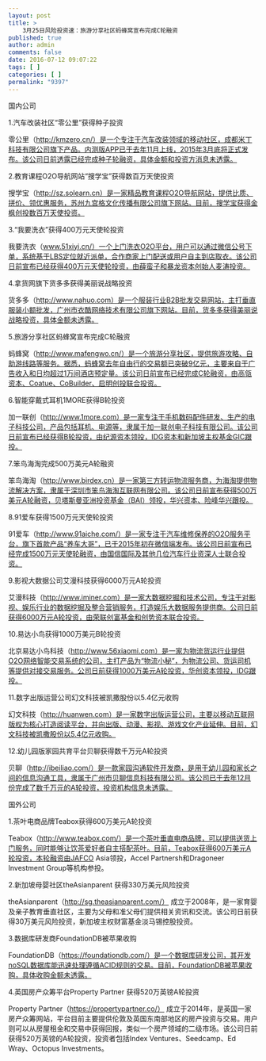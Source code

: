 ```yaml
---
layout: post
title: >
    3月25日风险投资速：旅游分享社区蚂蜂窝宣布完成C轮融资
published: true
author: admin
comments: false
date: 2016-07-12 09:07:22
tags: [ ]
categories: [ ]
permalink: "9397"
---
```



国内公司

1.汽车改装社区“零公里”获得种子投资

零公里（http://kmzero.cn/）是一个专注于汽车改装领域的移动社区，成都米丁科技有限公司旗下产品。内测版APP已于去年11月上线，2015年3月底将正式发布。该公司日前透露已经完成种子轮融资，具体金额和投资方消息未透露。

2.教育课程O2O导航网站“搜学宝”获得数百万天使投资

搜学宝（http://sz.solearn.cn）是一家精品教育课程O2O导航网站，提供比质、拼价、领优惠服务，苏州九宫格文化传播有限公司旗下网站。目前，搜学宝获得金枫创投数百万天使投资。

3.“我要洗衣”获得400万元天使轮投资

我要洗衣（www.51xiyi.cn/）一个上门洗衣O2O平台，用户可以通过微信公号下单，系统基于LBS定位就近派单，合作商家上门配送或用户自主到店取衣。该公司日前宣布已经获得400万元天使轮投资，由薛蛮子和暴龙资本创始人麦涛投资。

4.拿货网旗下货多多获得美丽说战略投资

货多多（http://www.nahuo.com）是一个服装行业B2B批发交易网站，主打垂直服装小额批发，广州市衣酷网络技术有限公司旗下网站。目前，货多多获得美丽说战略投资，具体金额未透露。

5.旅游分享社区蚂蜂窝宣布完成C轮融资

蚂蜂窝（http://www.mafengwo.cn/）是一个旅游分享社区，提供旅游攻略、自助游线路等服务。据悉，蚂蜂窝去年自由行的交易额已突破9亿元，主要来自于广告收入和日均超过1万间酒店预定量。该公司日前宣布已经完成C轮融资，由高瓴资本、Coatue、CoBuilder、启明创投联合投资。

6.智能穿戴式耳机1MORE获得B轮投资

加一联创（http://www.1more.com）是一家专注于手机数码配件研发、生产的电子科技公司，产品包括耳机、电源等，隶属于加一联创电子科技有限公司。该公司日前宣布已经获得B轮投资，由纪源资本领投，IDG资本和新加坡主权基金GIC跟投。

7.笨鸟海淘完成500万美元A轮融资

笨鸟海淘（http://www.birdex.cn）是一家第三方转运物流服务商，为海淘提供物流解决方案，隶属于深圳市笨鸟海淘互联网有限公司。该公司日前宣布获得500万美元A轮融资，贝塔斯曼亚洲投资基金（BAI）领投，华兴资本、险峰华兴跟投。

8.91爱车获得1500万元天使轮投资

91爱车（http://www.91aiche.com/）是一家专注于汽车维修保养的O2O服务平台，旗下首款产品“养车大哥”，已于2015年初在微信端发布。该公司日前宣布已经完成1500万元天使轮融资，由国信国际及其他几位汽车行业资深人士联合投资。

9.影视大数据公司艾漫科技获得6000万元A轮投资

艾漫科技（http://www.iminer.com）是一家大数据挖掘和技术公司，专注于对影视、娱乐行业的数据挖掘及整合营销服务，打造娱乐大数据服务提供商。公司日前获得6000万元A轮投资，由荣联创富基金和创势资本联合投资。

10.易达小鸟获得1000万美元B轮投资

北京易达小鸟科技（http://www.56xiaomi.com）是一家为物流货运行业提供O2O网络智能交易系统的公司，主打产品为“物流小秘”，为物流公司、货运司机等提供对接交易服务。公司日前获得1000万美元A轮投资，华创资本领投，IDG跟投。

11.数字出版运营公司幻文科技被凯撒股份以5.4亿元收购

幻文科技（http://huanwen.com）是一家数字出版运营公司，主要以移动互联网版权为核心打造阅读平台，并向出版、动漫、影视、游戏文化产业延伸。目前，幻文科技被凯撒股份以5.4亿元收购。

12.幼儿园版家园共育平台贝聊获得数千万元A轮投资

贝聊（http://ibeiliao.com/）是一款家园沟通软件开发商，是用于幼儿园和家长之间的信息沟通工具，隶属于广州市贝聊信息科技有限公司。该公司已于去年12月份完成了数千万元的A轮投资，投资机构信息未透露。

国外公司

1.茶叶电商品牌Teabox获得600万美元A轮投资

Teabox（http://www.teabox.com/）是一个茶叶垂直电商品牌，可以提供送货上门服务，同时能够让饮茶爱好者自主搭配茶叶。目前，Teabox获得600万美元A轮投资，本轮融资由JAFCO Asia领投，Accel Partnersh和Dragoneer Investment Group等机构参投。

2.新加坡母婴社区theAsianparent 获得330万美元风险投资

theAsianparent（http://sg.theasianparent.com/） 成立于2008年，是一家育婴及亲子教育垂直社区，主要为父母和准父母们提供相关资讯和交流。该公司日前获得30万美元风险投资，新加坡主权财富基金淡马锡控股投资。

3.数据库研发商FoundationDB被苹果收购

FoundationDB（https://foundationdb.com/）是一个数据库研发公司，其开发noSQL数据库能迅速处理遵循ACID规则的交易。目前，FoundationDB被苹果收购，具体收购金额未透露。

4.英国房产众筹平台Property Partner 获得520万英镑A轮投资

Property Partner（https://propertypartner.co/） 成立于2014年，是英国一家房产众筹网站，平台目前主要提供伦敦及英国东南部地区的房产投资与交易。用户则可以从房屋租金和交易中获得回报，类似一个房产领域的二级市场。该公司日前获得520万英镑的A轮投资，投资者包括Index Ventures、Seedcamp、Ed Wray、Octopus Investments。